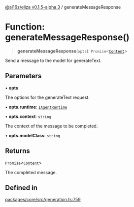[@ai16z/eliza v0.1.5-alpha.3](../index.md) / generateMessageResponse

# Function: generateMessageResponse()

> **generateMessageResponse**(`opts`): `Promise`\<[`Content`](../interfaces/Content.md)\>

Send a message to the model for generateText.

## Parameters

• **opts**

The options for the generateText request.

• **opts.runtime**: [`IAgentRuntime`](../interfaces/IAgentRuntime.md)

• **opts.context**: `string`

The context of the message to be completed.

• **opts.modelClass**: `string`

## Returns

`Promise`\<[`Content`](../interfaces/Content.md)\>

The completed message.

## Defined in

[packages/core/src/generation.ts:759](https://github.com/BitPodAI/FungIPle/blob/main/packages/core/src/generation.ts#L759)
